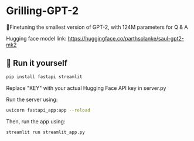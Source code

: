 # Grilling-GPT-2
🍳Finetuning the smallest version of GPT-2, with 124M parameters for Q &amp; A

Hugging face model link: https://huggingface.co/parthsolanke/saul-gpt2-mk2

## 🚀 Run it yourself
```bash
pip install fastapi streamlit
```
Replace "KEY" with your actual Hugging Face API key in server.py

Run the server using:

```bash
uvicorn fastapi_app:app --reload
```

Then, run the app using:

```bash
streamlit run streamlit_app.py
```